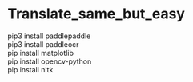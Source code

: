 # Translate_same_but_easy


pip3 install paddlepaddle\
pip3 install paddleocr \
pip install matplotlib\
pip install opencv-python\
pip install nltk